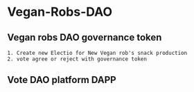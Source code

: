 # Vegan-Robs-DAO

## Vegan robs DAO governance token

    1. Create new Electio for New Vegan rob's snack production
    2. vote agree or reject with governance token

## Vote DAO platform DAPP